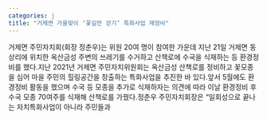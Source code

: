 ```yaml
---
categories: j
title: "거제면 가을맞이 ‘꽃길만 걷기’ 특화사업 재정비"
---
```

거제면 주민자치회(회장 정춘우)는 위원 20여 명이 참여한 가운데 지난 21일 거제면 동상리에 위치한 옥산금성 주변의 쓰레기를 수거하고 산책로에 수국을 식재하는 등 환경정비를 했다.지난 2021년 거제면 주민자치위원회는 옥산금성 산책로를 정비하고 꽃모종을 심어 마을 주민의 힐링공간을 창출하는 특화사업을 추진한 바 있다.앞서 5월에도 환경정비 활동을 했으며 수국 등 모종을 추가로 식재하자는 의견에 따라 이날 환경정비 후 수국 모종 70여주를 식재해 산책로를 가꿨다.정춘우 주민자치회장은 “일회성으로 끝나는 자치특화사업이 아니라 주민들과